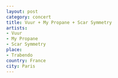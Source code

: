 ```yaml
---
layout: post
category: concert
title: Vuur + My Propane + Scar Symmetry
artists: 
- Vuur
- My Propane
- Scar Symmetry
place: 
- Trabendo
country: France
city: Paris
---
```


